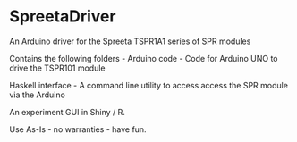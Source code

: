 # SpreetaDriver
An Arduino driver for the Spreeta TSPR1A1 series of SPR modules

Contains the following folders - 
Arduino code - Code for Arduino UNO to drive the TSPR101 module

Haskell interface - A command line utility to access access the SPR module via the Arduino

An experiment GUI in Shiny / R. 

Use As-Is - no warranties - have fun. 
